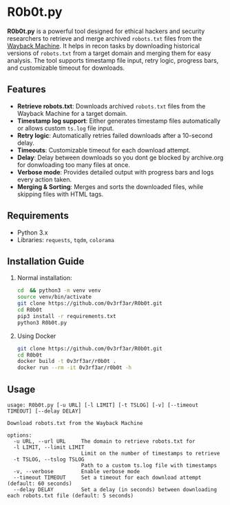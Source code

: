 # R0b0t.py

**R0b0t.py** is a powerful tool designed for ethical hackers and security researchers to retrieve and merge archived `robots.txt` files from the [Wayback Machine](https://web.archive.org/). It helps in recon tasks by downloading historical versions of `robots.txt` from a target domain and merging them for easy analysis. The tool supports timestamp file input, retry logic, progress bars, and customizable timeout for downloads.

## Features

- **Retrieve robots.txt**: Downloads archived `robots.txt` files from the Wayback Machine for a target domain.
- **Timestamp log support**: Either generates timestamp files automatically or allows custom `ts.log` file input.
- **Retry logic**: Automatically retries failed downloads after a 10-second delay.
- **Timeouts**: Customizable timeout for each download attempt.
- **Delay**: Delay between downloads so you dont ge blocked by archive.org for donwloading too many files at once.
- **Verbose mode**: Provides detailed output with progress bars and logs every action taken.
- **Merging & Sorting**: Merges and sorts the downloaded files, while skipping files with HTML tags.

## Requirements

- Python 3.x
- Libraries: `requests`, `tqdm`, `colorama`

## Installation Guide

1. Normal installation:
    ```bash
    cd  && python3 -m venv venv
    source venv/bin/activate
    git clone https://github.com/0v3rf3ar/R0b0t.git
    cd R0b0t
    pip3 install -r requirements.txt
    python3 R0b0t.py
    ```
2. Using Docker
    ```bash
    git clone https://github.com/0v3rf3ar/R0b0t.git
    cd R0b0t
   docker build -t 0v3rf3ar/r0b0t .
   docker run --rm -it 0v3rf3ar/r0b0t -h
    ```
## Usage
    usage: R0b0t.py [-u URL] [-l LIMIT] [-t TSLOG] [-v] [--timeout TIMEOUT] [--delay DELAY]

    Download robots.txt from the Wayback Machine

    options:
      -u URL, --url URL     The domain to retrieve robots.txt for
      -l LIMIT, --limit LIMIT
                            Limit on the number of timestamps to retrieve
      -t TSLOG, --tslog TSLOG
                            Path to a custom ts.log file with timestamps
      -v, --verbose         Enable verbose mode
      --timeout TIMEOUT     Set a timeout for each download attempt (default: 60 seconds)
      --delay DELAY         Set a delay (in seconds) between downloading each robots.txt file (default: 5 seconds)
